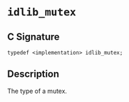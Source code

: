 # `idlib_mutex`

## C Signature
```
typedef <implementation> idlib_mutex;
```

## Description
The type of a mutex.
